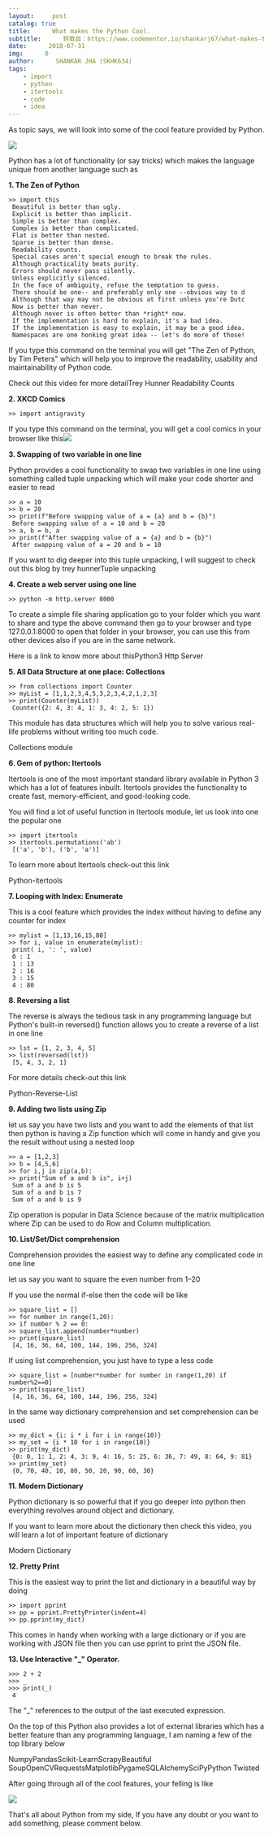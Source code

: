 ```yaml
---
layout:     post
catalog: true
title:      What makes the Python Cool.
subtitle:      转载自：https://www.codementor.io/shankarj67/what-makes-the-python-cool-lyerw0u19
date:      2018-07-31
img:      0
author:      SHANKAR JHA (SKHK634)
tags:
    - import
    - python
    - itertools
    - code
    - idea
---
```


As topic says, we will look into some of the cool feature provided by Python.

![](https://process.filestackapi.com/cache=expiry:max/Ftm4fFewTLq7kzwQ9cA8)


Python has a lot of functionality (or say tricks) which makes the language unique from another language such as

**1. The Zen of Python**

```
>> import this
 Beautiful is better than ugly.
 Explicit is better than implicit.
 Simple is better than complex.
 Complex is better than complicated.
 Flat is better than nested.
 Sparse is better than dense.
 Readability counts.
 Special cases aren't special enough to break the rules.
 Although practicality beats purity.
 Errors should never pass silently.
 Unless explicitly silenced.
 In the face of ambiguity, refuse the temptation to guess.
 There should be one-- and preferably only one --obvious way to d
 Although that way may not be obvious at first unless you're Dutc
 Now is better than never.
 Although never is often better than *right* now.
 If the implementation is hard to explain, it's a bad idea.
 If the implementation is easy to explain, it may be a good idea.
 Namespaces are one honking great idea -- let's do more of those!

```

If you type this command on the terminal you will get "The Zen of Python, by Tim Peters" which will help you to improve the readability, usability and maintainability of Python code.

Check out this video for more detailTrey Hunner Readability Counts

**2. XKCD Comics**

```
>> import antigravity

```

If you type this command on the terminal, you will get a cool comics in your browser like this![](https://process.filestackapi.com/cache=expiry:max/hwDKS4kR2KGSPI64zkyg)


**3. Swapping of two variable in one line**

Python provides a cool functionality to swap two variables in one line using something called tuple unpacking which will make your code shorter and easier to read

```
>> a = 10
>> b = 20
>> print(f"Before swapping value of a = {a} and b = {b}")
 Before swapping value of a = 10 and b = 20
>> a, b = b, a
>> print(f"After swapping value of a = {a} and b = {b}")
 After swapping value of a = 20 and b = 10

```

If you want to dig deeper into this tuple unpacking, I will suggest to check out this blog by trey hunnerTuple unpacking

**4. Create a web server using one line**

```
>> python -m http.server 8000

```

To create a simple file sharing application go to your folder which you want to share and type the above command then go to your browser and type 127.0.0.1:8000 to open that folder in your browser, you can use this from other devices also if you are in the same network.

Here is a link to know more about thisPython3 Http Server

**5. All Data Structure at one place: Collections**

```
>> from collections import Counter
>> myList = [1,1,2,3,4,5,3,2,3,4,2,1,2,3]
>> print(Counter(myList))
 Counter({2: 4, 3: 4, 1: 3, 4: 2, 5: 1})

```

This module has data structures which will help you to solve various real-life problems without writing too much code.

Collections module

**6. Gem of python: Itertools**

Itertools is one of the most important standard library available in Python 3 which has a lot of features inbuilt. Itertools provides the functionality to create fast, memory-efficient, and good-looking code.

You will find a lot of useful function in Itertools module, let us look into one the popular one

```
>> import itertools
>> itertools.permutations('ab')
 [('a', 'b'), ('b', 'a')]

```

To learn more about Itertools check-out this link

Python-itertools

**7. Looping with Index: Enumerate**

This is a cool feature which provides the index without having to define any counter for index

```
>> mylist = [1,13,16,15,80]
>> for i, value in enumerate(mylist):
 print( i, ': ', value)
 0 : 1
 1 : 13
 2 : 16
 3 : 15
 4 : 80

```

**8. Reversing a list**

The reverse is always the tedious task in any programming language but Python's built-in reversed() function allows you to create a reverse of a list in one line

```
>> lst = [1, 2, 3, 4, 5]
>> list(reversed(lst))
 [5, 4, 3, 2, 1]

```

For more details check-out this link

Python-Reverse-List

**9. Adding two lists using Zip**

let us say you have two lists and you want to add the elements of that list then python is having a Zip function which will come in handy and give you the result without using a nested loop

```
>> a = [1,2,3]
>> b = [4,5,6]
>> for i,j in zip(a,b):
>> print("Sum of a and b is", i+j)
 Sum of a and b is 5
 Sum of a and b is 7
 Sum of a and b is 9

```

Zip operation is popular in Data Science because of the matrix multiplication where Zip can be used to do Row and Column multiplication.

**10. List/Set/Dict comprehension**

Comprehension provides the easiest way to define any complicated code in one line

> 
let us say you want to square the even number from 1–20


If you use the normal if-else then the code will be like

```
>> square_list = []
>> for number in range(1,20):
>> if number % 2 == 0:
>> square_list.append(number*number)
>> print(square_list)
 [4, 16, 36, 64, 100, 144, 196, 256, 324]

```

If using list comprehension, you just have to type a less code

```
>> square_list = [number*number for number in range(1,20) if number%2==0]
>> print(square_list)
 [4, 16, 36, 64, 100, 144, 196, 256, 324]

```

In the same way dictionary comprehension and set comprehension can be used

```
>> my_dict = {i: i * i for i in range(10)}
>> my_set = {i * 10 for i in range(10)}
>> print(my_dict)
 {0: 0, 1: 1, 2: 4, 3: 9, 4: 16, 5: 25, 6: 36, 7: 49, 8: 64, 9: 81}
>> print(my_set)
 {0, 70, 40, 10, 80, 50, 20, 90, 60, 30}

```

**11. Modern Dictionary**

Python dictionary is so powerful that if you go deeper into python then everything revolves around object and dictionary.

If you want to learn more about the dictionary then check this video, you will learn a lot of important feature of dictionary

Modern Dictionary

**12. Pretty Print**

This is the easiest way to print the list and dictionary in a beautiful way by doing

```
>> import pprint
>> pp = pprint.PrettyPrinter(indent=4)
>> pp.pprint(my_dict)

```

This comes in handy when working with a large dictionary or if you are working with JSON file then you can use pprint to print the JSON file.

**13. Use Interactive "_" Operator.**

```
>>> 2 + 2
>>> _
>>> print(_)
 4

```

The "_" references to the output of the last executed expression.

> 
On the top of this Python also provides a lot of external libraries which has a better feature than any programming language, I am naming a few of the top library below


NumpyPandasScikit-LearnScrapyBeautiful SoupOpenCVRequestsMatplotlibPygameSQLAlchemySciPyPython Twisted

After going through all of the cool features, your felling is like

![](https://process.filestackapi.com/cache=expiry:max/NT9AfTfAQY2T9T044Zmq)


That's all about Python from my side, If you have any doubt or you want to add something, please comment below.
